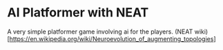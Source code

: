 # AI Platformer with NEAT
A very simple platformer game involving ai for the players. (NEAT wiki)[https://en.wikipedia.org/wiki/Neuroevolution_of_augmenting_topologies]
